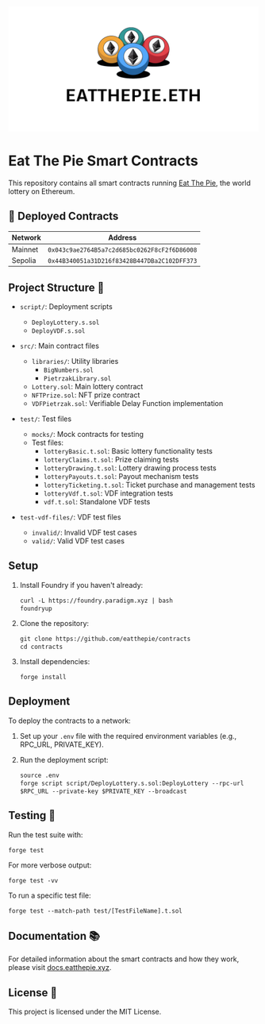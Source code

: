 ![Eat The Pie](https://github.com/eatthepie/docs/blob/main/static/img/header.png)

# Eat The Pie Smart Contracts

This repository contains all smart contracts running [Eat The Pie](https://www.eatthepie.xyz), the world lottery on Ethereum.

## 📝 Deployed Contracts

| Network | Address                                      |
| ------- | -------------------------------------------- |
| Mainnet | `0x043c9ae2764B5a7c2d685bc0262F8cF2f6D86008` |
| Sepolia | `0x44B340051a31D216f83428B447DBa2C102DFF373` |

## Project Structure 📂

- `script/`: Deployment scripts

  - `DeployLottery.s.sol`
  - `DeployVDF.s.sol`

- `src/`: Main contract files

  - `libraries/`: Utility libraries
    - `BigNumbers.sol`
    - `PietrzakLibrary.sol`
  - `Lottery.sol`: Main lottery contract
  - `NFTPrize.sol`: NFT prize contract
  - `VDFPietrzak.sol`: Verifiable Delay Function implementation

- `test/`: Test files

  - `mocks/`: Mock contracts for testing
  - Test files:
    - `lotteryBasic.t.sol`: Basic lottery functionality tests
    - `lotteryClaims.t.sol`: Prize claiming tests
    - `lotteryDrawing.t.sol`: Lottery drawing process tests
    - `lotteryPayouts.t.sol`: Payout mechanism tests
    - `lotteryTicketing.t.sol`: Ticket purchase and management tests
    - `lotteryVdf.t.sol`: VDF integration tests
    - `vdf.t.sol`: Standalone VDF tests

- `test-vdf-files/`: VDF test files
  - `invalid/`: Invalid VDF test cases
  - `valid/`: Valid VDF test cases

## Setup

1. Install Foundry if you haven't already:

   ```
   curl -L https://foundry.paradigm.xyz | bash
   foundryup
   ```

2. Clone the repository:

   ```
   git clone https://github.com/eatthepie/contracts
   cd contracts
   ```

3. Install dependencies:
   ```
   forge install
   ```

## Deployment

To deploy the contracts to a network:

1. Set up your `.env` file with the required environment variables (e.g., RPC_URL, PRIVATE_KEY).

2. Run the deployment script:
   ```
   source .env
   forge script script/DeployLottery.s.sol:DeployLottery --rpc-url $RPC_URL --private-key $PRIVATE_KEY --broadcast
   ```

## Testing 🧪

Run the test suite with:

```
forge test
```

For more verbose output:

```
forge test -vv
```

To run a specific test file:

```
forge test --match-path test/[TestFileName].t.sol
```

## Documentation 📚

For detailed information about the smart contracts and how they work, please visit [docs.eatthepie.xyz](https://docs.eatthepie.xyz).

## License 📜

This project is licensed under the MIT License.
